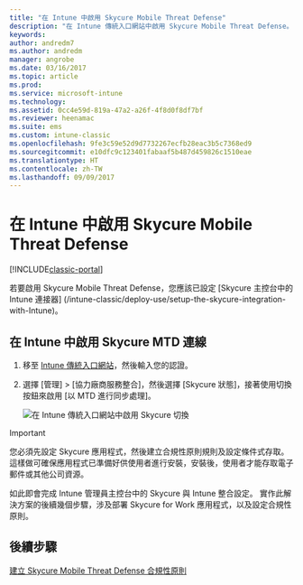 ```yaml
---
title: "在 Intune 中啟用 Skycure Mobile Threat Defense"
description: "在 Intune 傳統入口網站中啟用 Skycure Mobile Threat Defense。"
keywords: 
author: andredm7
ms.author: andredm
manager: angrobe
ms.date: 03/16/2017
ms.topic: article
ms.prod: 
ms.service: microsoft-intune
ms.technology: 
ms.assetid: 0cc4e59d-819a-47a2-a26f-4f8d0f8df7bf
ms.reviewer: heenamac
ms.suite: ems
ms.custom: intune-classic
ms.openlocfilehash: 9fe3c59e52d9d7732267ecfb28eac3b5c7368ed9
ms.sourcegitcommit: e10dfc9c123401fabaaf5b487d459826c1510eae
ms.translationtype: HT
ms.contentlocale: zh-TW
ms.lasthandoff: 09/09/2017
---
```

# <a name="enable-skycure-mobile-threat-defense-in-intune"></a>在 Intune 中啟用 Skycure Mobile Threat Defense

[!INCLUDE[classic-portal](../includes/classic-portal.md)]

若要啟用 Skycure Mobile Threat Defense，您應該已設定 [Skycure 主控台中的 Intune 連接器] (/intune-classic/deploy-use/setup-the-skycure-integration-with-Intune)。

## <a name="to-enable-the-skycure-mtd-connection-in-intune"></a>在 Intune 中啟用 Skycure MTD 連線

1.  移至 [Intune 傳統入口網站](https://manage.microsoft.com/)，然後輸入您的認證。

2.  選擇 [管理] &gt; [協力廠商服務整合]，然後選擇 [Skycure 狀態]，接著使用切換按鈕來啟用 [以 MTD 進行同步處理]。

    ![在 Intune 傳統入口網站中啟用 Skycure 切換](../media/mtp/enable-skycure-1.png)

> [!IMPORTANT] 
> 您必須先設定 Skycure 應用程式，然後建立合規性原則規則及設定條件式存取。 這樣做可確保應用程式已準備好供使用者進行安裝，安裝後，使用者才能存取電子郵件或其他公司資源。

如此即會完成 Intune 管理員主控台中的 Skycure 與 Intune 整合設定。 實作此解決方案的後續幾個步驟，涉及部署 Skycure for Work 應用程式，以及設定合規性原則。

## <a name="next-steps"></a>後續步驟

[建立 Skycure Mobile Threat Defense 合規性原則](/intune-classic/deploy-use/create-skycure-mobile-threat-defense-compliance-policy)
